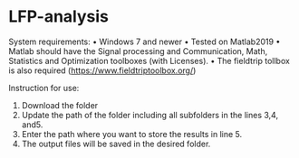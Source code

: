 # LFP-analysis

System requirements:
•	Windows 7 and newer
•	Tested on Matlab2019
•	Matlab should have the Signal processing and Communication, Math, Statistics and Optimization toolboxes (with Licenses).
•	The fieldtrip tollbox is also required (https://www.fieldtriptoolbox.org/)

Instruction for use:
1.	Download the folder
2.	Update the path of the folder including all subfolders in the lines 3,4, and5.
3.	Enter the path where you want to store the results in line 5.
4.	The output files will be saved in the desired folder.
